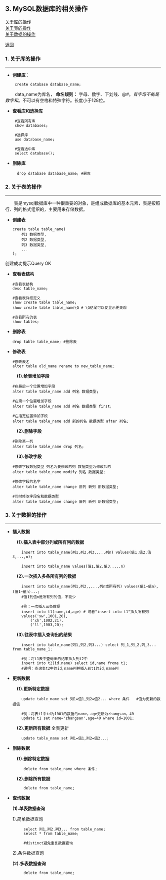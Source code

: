 ## 3. MySQL数据库的相关操作
[关于库的操作](#1-关于库的操作)<br/>
[关于表的操作](#2-关于表的操作)<br/>
[关于数据的操作](#3-关于数据的操作)

 [返回](README.md)

### 1. 关于库的操作
---

+  **创建库：** 

		create database database_name;


&emsp;&emsp; data_name为库名， **命名规则：** 字母、数字、下划线、@#$。首字母不能是数字和$。不可以有空格和特殊字符。长度小于128位。

+  **查看库和选择库**


		#查看所有库
		show databases; 

		#选择库
		use database_name; 

		#查看选中库
		select database(); 

+ **删除库**

		drop database database_name; #删库




### 2. 关于表的操作
--- 


&emsp;&emsp;表是mysql数据库中一种很重要的对象，是组成数据库的基本元素，表是按照行、列的格式组织的，主要用来存储数据。


+	**创建表**

		create table table_name(
			列1 数据类型,
			列2 数据类型,
			列3 数据类型,
			...
		);
创建成功提示Query OK

+	**查看表结构**


		#查看表结构
		desc table_name;

 		#查看表详细定义
		show create table table_name; 
		show create table table_name\G # \G结尾可以使显示更美观

		#查看所有的表
		show tables; 

+	**删除表**

		drop table table_name; #删除表
+	**修改表**


		#修改表名
		alter table old_name rename to new_table_name;
		
	&emsp;**(1).给表增加字段**

		#在最后一个位置增加字段
		alter table table_name add 列名 数据类型;

		#在第一个位置增加字段
		alter table table_name add 列名 数据类型 first;

		#在指定位置添加字段
		alter table table_name add 新的列名 数据类型 after 列名;

	&emsp;**(2).删除字段**

		#删除某一列
		alter table table_name drop 列名;

	&emsp;**(3).修改字段**

		#修改字段数据类型 列名为要修改的列 数据类型为修改后的
		alter table table_name modify 列名 数据类型;

		#修改字段的名字
		alter table table_name change 旧列 新列 旧数据类型;

		#同时修改字段名和数据类型
		alter table table_name change 旧列 新列 新数据类型;



### 3. 关于数据的操作
---


+   **插入数据**

	 &emsp;**(1).插入表中部分列或所有列的数据**



			insert into table_name(列1,列2,列3,...,列n) values(值1,值2,值3,...,n);
		
			insert into table_name values(值1,值2,值3,...,n)



	 &emsp;**(2).一次插入多条所有列的数据**

			insert into table_name(列1,列2,,...,列n或所有列) values(值1~值n),(值1~值n)...;
			#值1到值n是所有列的值，不能少
		
			#例：一次插入三条数据
			insert into t1(name,id,age) # 或者"insert into t1"插入所有列
			values('xw',1001,20),
			  	('xh',1002,21),
			  	('ll',1003,20);

	 &emsp;**(3).往表中插入查询出的结果**

			insert into table_name(列1,列2,列3...) select 列_1,列_2,列_3... from table_name_1;
		
			#例：将t1表中查询出的结果插入到t2中
			insert into t2(id,name) select id,name frome t1;
			#说明：查询表t2中的id,name列并插入到t1的id,name列



+   **更新数据**

	 &emsp;**(1).更新特定数据**
	
			update table_name set 列1=值1,列2=值2... where 条件   #值为更新的数据值	
	
			#例：将表t1中id为1001的数据的name，age更新为zhangsan，40
			update t1 set name='zhangsan',age=40 where id=1001;
			
	 &emsp;**(2).更新所有数据** 全表更新
	
			update table_name set 列1=值1,列2=值2...;	
		

+  **删除数据**
	
	&emsp;**(1).删除特定数据**

			delete from table_name where 条件;

	&emsp;**(2).删除所有数据**

			delete from table_name;


+  **查询数据**
	
	**(1).单表数据查询**


	1).简单数据查询


			select 列1,列2,列3... from table_name;
			select * from table_name;

			#distinct避免重复数据查询
			


	2).条件数据查询

			


	**(2).多表数据查询**

			delete from table_name;



					











